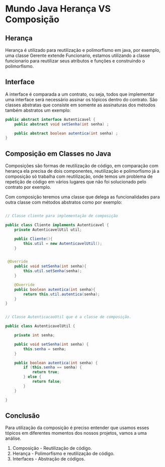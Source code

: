 # Mundo Java Herança VS Composição

## Herança

Herança é utilizado para reutilização e polimorfismo em java, por exemplo, uma classe Gerente extende Funcionario, estamos utilizando a classe funcionario para reutilizar seus atributos e funções e construindo o polimorfismo.

## Interface

A interface é comparada a um contrato, ou seja, todos que implementar uma interface será necessário assinar os tópicos dentro do contrato. São classes abstratas que consiste em somente as assinaturas dos métodos também abstratos um exemplo:

```java
public abstract interface Autenticavel {
    public abstract void setSenha(int senha) ;

    public abstract boolean autentica(int senha) ;
}
```

## Composição em Classes no Java

Composições são formas de reutilização de código, em comparação com herança ela precisa de dois componentes, reutilização e polimorfismo já a composição só trabalha com reutilização, onde temos um problema de repetição de código em vários lugares que não foi solucionado pelo contrato por exemplo.

Com composição teremos uma classe que delega as funcionalidades para outra classe com métodos abstratos como por exemplo:

```java

// Classe cliente para implementação de composição

public class Cliente implements Autenticavel {
    private AutenticavelUtil util;

    public Cliente(){
        this.util = new AutenticavelUtil();
    }


 @Override
    public void setSenha(int senha){
        this.util.setSenha(senha);
    }

    @Override
    public boolean autentica(int senha){
        return this.util.autentica(senha);
    }
}


// Classe AutenticacaoUtil que é a classe de composição.

public class AutenticavelUtil {

    private int senha;

    public void setSenha(int senha) {
        this.senha = senha;
    }

    public boolean autentica(int senha) {
        if (this.senha == senha) {
            return true;
        } else {
            return false;
        }
    }

}
```

## Conclusão

Para utilização da composição é preciso entender que usamos esses tópicos em diferentes momentos dos nossos projetos, vamos a uma análise.

1. Composição - Reutilização de código.
1. Herança - Polimorfismo e reutilização de código.
1. Interfaces -  Abstração de códigos.
